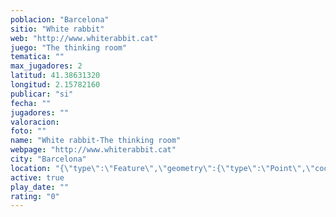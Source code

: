 ```yaml
---
poblacion: "Barcelona"
sitio: "White rabbit"
web: "http://www.whiterabbit.cat"
juego: "The thinking room"
tematica: ""
max_jugadores: 2
latitud: 41.38631320
longitud: 2.15782160
publicar: "si"
fecha: ""
jugadores: ""
valoracion: 
foto: ""
name: "White rabbit-The thinking room"
webpage: "http://www.whiterabbit.cat"
city: "Barcelona"
location: "{\"type\":\"Feature\",\"geometry\":{\"type\":\"Point\",\"coordinates\":[41.3863132,2.1578216]}}"
active: true
play_date: ""
rating: "0"
---
```

